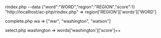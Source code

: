 
rindex.php --data {"word":"WORD","region":"REGION","score":1} "http://localhost/ac-php/rindex.php"
=> region['REGION']['words']['WORD']

complete.php wa
=> ["war", "washington", "watson"]

select.php washington
=> words['washington']['score']++
